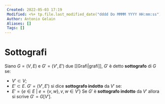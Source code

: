```yaml
---
 Created: 2022-05-03 17:19
 Modified: <%+ tp.file.last_modified_date("dddd Do MMMM YYYY HH:mm:ss") %>
 Author: Antonio Gelain
 Aliases: []
 Tags: []
---
```


# Sottografi
Siano $G = (V, E)$ e $G' = (V', E')$ due [[Grafi|grafi]], $G'$ è detto **sottografo** di $G$ se:
- $V' \subset V$;
- $E' \subset E$.
$G' = (V', E')$ si dice **sottografo indotto** da $V'$ se:
- $E' = \{ e \in E\ |\ e = \{ v, w \}, v, w \in V' \}$
Se $G'$ è **sottografo indotto** da $V'$ allora si scrive $G' = G[V']$.
